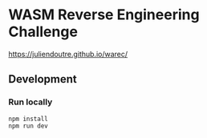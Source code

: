 # WASM Reverse Engineering Challenge

https://juliendoutre.github.io/warec/

## Development

### Run locally

```shell
npm install
npm run dev
```
